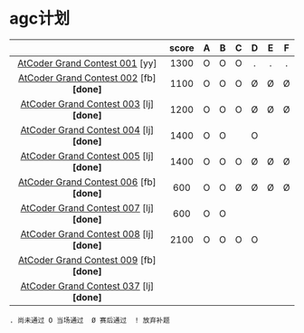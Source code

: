 # agc计划

|                                                              | score |  A   |  B   |  C   |  D   |  E   |  F   |
| :----------------------------------------------------------: | :---: | :--: | :--: | :--: | :--: | :--: | :--: |
| [AtCoder Grand Contest 001](https://atcoder.jp/contests/agc001) [yy] | 1300  |  O   |  O   |  O   |  .   |  .   |  .   |
| [AtCoder Grand Contest 002](https://atcoder.jp/contests/agc002) [fb] **[done]** | 1100  |  O   |  O   |  O   |  Ø   |  Ø   |  Ø   |
| [AtCoder Grand Contest 003](https://atcoder.jp/contests/agc003) [lj] **[done]** | 1200  |  O   |  O   |  O   |  Ø   |  Ø   |  Ø   |
| [AtCoder Grand Contest 004](https://atcoder.jp/contests/agc004) [lj] **[done]** | 1400  |  O   |  O   |      |  O   |      |      |
| [AtCoder Grand Contest 005](https://atcoder.jp/contests/agc005) [lj] **[done]** | 1400  |  O   |  O   |  O   |  Ø   |  Ø   |  Ø   |
| [AtCoder Grand Contest 006](https://atcoder.jp/contests/agc006) [fb] **[done]** |  600  |  O   |  O   |  Ø   |  Ø   |  Ø   |  Ø   |
| [AtCoder Grand Contest 007](https://atcoder.jp/contests/agc007) [lj] **[done]** |  600  |  O   |  O   |      |      |      |      |
| [AtCoder Grand Contest 008](https://atcoder.jp/contests/agc008) [lj] **[done]** | 2100  |  O   |  O   |  O   |  O   |      |      |
| [AtCoder Grand Contest 009](https://atcoder.jp/contests/agc009) [fb] **[done]** |       |      |      |      |      |      |      |
| [AtCoder Grand Contest 037](https://atcoder.jp/contests/agc037) [lj] **[done]** |       |      |      |      |      |      |      |

`. 尚未通过 O 当场通过  Ø 赛后通过  ! 放弃补题`

